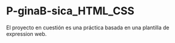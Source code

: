 # P-ginaB-sica_HTML_CSS
El proyecto en cuestión es una práctica basada en una plantilla de expression web.
